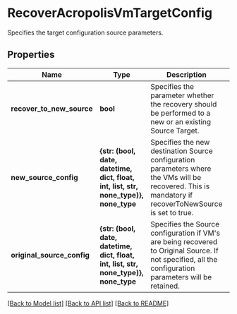 # RecoverAcropolisVmTargetConfig

Specifies the target configuration source parameters.

## Properties
Name | Type | Description | Notes
------------ | ------------- | ------------- | -------------
**recover_to_new_source** | **bool** | Specifies the parameter whether the recovery should be performed to a new or an existing Source Target. | 
**new_source_config** | **{str: (bool, date, datetime, dict, float, int, list, str, none_type)}, none_type** | Specifies the new destination Source configuration parameters where the VMs will be recovered. This is mandatory if recoverToNewSource is set to true. | [optional] 
**original_source_config** | **{str: (bool, date, datetime, dict, float, int, list, str, none_type)}, none_type** | Specifies the Source configuration if VM&#39;s are being recovered to Original Source. If not specified, all the configuration parameters will be retained. | [optional] 

[[Back to Model list]](../README.md#documentation-for-models) [[Back to API list]](../README.md#documentation-for-api-endpoints) [[Back to README]](../README.md)


